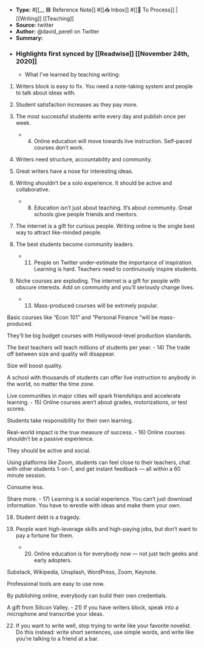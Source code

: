- **Type:** #[[__ 🟦  Reference Note]] #[[📥 Inbox]] #[[📝 To Process]] | [[Writing]] [[Teaching]]
- **Source:**  twitter
- **Author:** @david_perell on Twitter
- **Summary:**
- ### Highlights first synced by [[Readwise]] [[November 24th, 2020]]
    - What I’ve learned by teaching writing:

1) Writers block is easy to fix. You need a note-taking system and people to talk about ideas with.

2) Student satisfaction increases as they pay more.

3) The most successful students write every day and publish once per week. 
    - 4) Online education will move towards live instruction. Self-paced courses don’t work.

5) Writers need structure, accountability and community.

6) Great writers have a nose for interesting ideas.

7) Writing shouldn’t be a solo experience. It should be active and collaborative. 
    - 8) Education isn’t just about teaching. It’s about community. Great schools give people friends and mentors.

9) The internet is a gift for curious people. Writing online is the single best way to attract like-minded people.

10) The best students become community leaders. 
    - 11) People on Twitter under-estimate the importance of inspiration. Learning is hard. Teachers need to continuously inspire students.

12) Niche courses are exploding. The internet is a gift for people with obscure interests. Add on community and you’ll seriously change lives. 
    - 13) Mass-produced courses will be extrmely popular. 

Basic courses like “Econ 101” and “Personal Finance “will be mass-produced.

They’ll be big budget courses with Hollywood-level production standards.

The best teachers will teach millions of students per year. 
    - 14) The trade off between size and quality will disappear.

Size will boost quality.

A school with thousands of students can offer live instruction to anybody in the world, no matter the time zone.

Live communities in major cities will spark friendships and accelerate learning. 
    - 15) Online courses aren’t about grades, motorizations, or test scores.

Students take responsibility for their own learning.

Real-world impact is the true measure of success. 
    - 16) Online courses shouldn’t be a passive experience.

They should be active and social.

Using platforms like Zoom, students can feel close to their teachers, chat with other students 1-on-1, and get instant feedback — all within a 60 minute session.

Consume less. 

Share more. 
    - 17) Learning is a social experience. You can’t just download information. You have to wrestle with ideas and make them your own.

18) Student debt is a tragedy.

19) People want high-leverage skills and high-paying jobs, but don’t want to pay a fortune for them. 
    - 20) Online education is for everybody now — not just tech geeks and early adopters.

Substack, Wikipedia, Unsplash, WordPress, Zoom, Keynote.

Professional tools are easy to use now.

By publishing online, everybody can build their own credentials.

A gift from Silicon Valley. 
    - 21) If you have writers block, speak into a microphone and transcribe your ideas.

22) If you want to write well, stop trying to write like your favorite novelist. Do this instead: write short sentences, use simple words, and write like you’re talking to a friend at a bar. 
